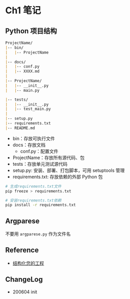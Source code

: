 # Ch1 笔记

## Python 项目结构

``` markdown
ProjectName/
|-- bin/
|   |-- ProjectName
|
|-- docs/
|   |-- conf.py
|   |-- XXXX.md
|
|-- ProjectName/
|   |-- __init__.py
|   |-- main.py

|-- tests/
|   |-- __init__.py
|   |-- test_main.py
|
|-- setup.py
|-- requirements.txt
|-- README.md
```

- bin：存放可执行文件
- docs：存放文档
    - conf.py：配置文件
- ProjectName：存放所有源代码、包
- tests：存放单元测试源代码
- setup.py: 安装、部署、打包脚本，可用 setuptools 管理
- requirements.txt: 存放依赖的外部 Python 包

```bash
# 生成requirements.txt文件
pip freeze > requirements.txt

# 安装requirements.txt依赖
pip install -r requirements.txt
```

## Argparese

不要用 `argparese.py` 作为文件名

## Reference

- [结构化您的工程](https://pythonguidecn.readthedocs.io/zh/latest/writing/structure.html)

## ChangeLog

- 200604 init
